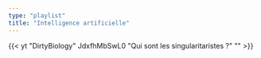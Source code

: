 ```yaml
---
type: "playlist"
title: "Intelligence artificielle"
---
```



{{< yt "DirtyBiology" JdxfhMbSwL0 "Qui sont les singularitaristes ?" "" >}}
